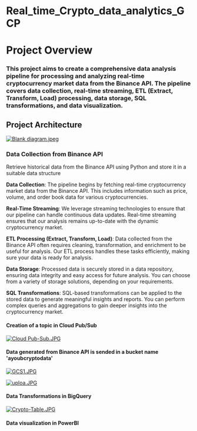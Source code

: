 ﻿# Real_time_Crypto_data_analytics_GCP
<h1>Project Overview </h1>
<h3>This project aims to create a comprehensive data analysis pipeline for processing and analyzing real-time cryptocurrency market data from the Binance API. The pipeline covers data collection, real-time streaming, ETL (Extract, Transform, Load) processing, data storage, SQL transformations, and data visualization.</h3>
<h2> Project Architecture </h2>
<a target="_blank" href="https://imageupload.io/ROXMOmQrF6LFouu"><img  src="https://imageupload.io/ib/zwiZmT4pmEBjnuF_1696522451.jpeg" alt="Blank diagram.jpeg"/></a>
<h3>Data Collection from Binance API</h3>


Retrieve historical data from the Binance API using Python and store it in a suitable data structure

**Data Collection**: The pipeline begins by fetching real-time cryptocurrency market data from the Binance API. This includes information such as price, volume, and order book data for various cryptocurrencies.

**Real-Time Streaming**: We leverage streaming technologies to ensure that our pipeline can handle continuous data updates. Real-time streaming ensures that our analysis remains up-to-date with the dynamic cryptocurrency market.

**ETL Processing (Extract, Transform, Load)**: Data collected from the Binance API often requires cleaning, transformation, and enrichment to be useful for analysis. Our ETL process handles these tasks efficiently, making sure your data is ready for analysis.

**Data Storage**: Processed data is securely stored in a data repository, ensuring data integrity and easy access for future analysis. You can choose from a variety of storage solutions, depending on your requirements.

**SQL Transformations**: SQL-based transformations can be applied to the stored data to generate meaningful insights and reports. You can perform complex queries and aggregations to gain deeper insights into the cryptocurrency market.



<h4> Creation of a topic in Cloud Pub/Sub </h4>
<a target="_blank" href="https://imageupload.io/1d6wXvDViFRq4rj"><img  src="https://imageupload.io/ib/T27sAkCmxdyFBBe_1696593521.jpg" alt="Cloud Pub-Sub.JPG"/></a> 

<h4> Data generated from Binance API is sended in a bucket name 'ayoubcryptodata' </h4>
<a target="_blank" href="https://imageupload.io/eshj3qV6jR8525k"><img  src="https://imageupload.io/ib/C3ABvRgYlNeRM6J_1696601032.jpg" alt="GCS1.JPG"/></a>

<a target="_blank" href="https://imageupload.io/u4xMZ4ZX2FI4acX"><img  src="https://imageupload.io/ib/M4frD0lpOCS45an_1696601426.jpg" alt="uploa.JPG"/></a>

<h4> Data Transformations in BigQuery </h4>
<a target="_blank" href="https://imageupload.io/K53MFp61V85FMmX"><img  src="https://imageupload.io/ib/aabD5dWsrAfuhyp_1696601579.jpg" alt="Crypto-Table.JPG"/></a>

<h4> Data visualization in PowerBI</h4>

